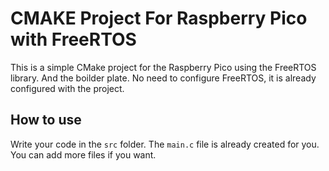 # CMAKE Project For Raspberry Pico with FreeRTOS

This is a simple CMake project for the Raspberry Pico using the FreeRTOS library. And the boilder plate. No need to configure FreeRTOS, it is already configured with the project.

## How to use

Write your code in the `src` folder. The `main.c` file is already created for you. You can add more files if you want.

